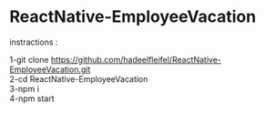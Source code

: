# ReactNative-EmployeeVacation  

instractions :  

1-git clone https://github.com/hadeelfleifel/ReactNative-EmployeeVacation.git  
2-cd ReactNative-EmployeeVacation  
3-npm i  
4-npm start

